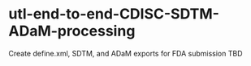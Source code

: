 # utl-end-to-end-CDISC-SDTM-ADaM-processing
Create define.xml, SDTM, and ADaM exports for FDA submission
TBD
